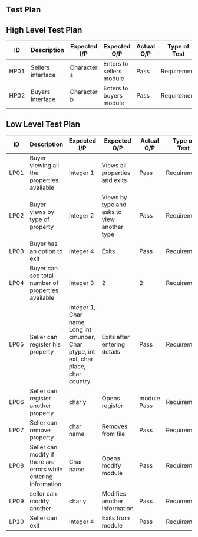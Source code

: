 ## Test Plan

## High Level Test Plan
| ID |	Description |	Expected I/P |	Expected O/P |	Actual O/P | Type of Test |
| --- | ----- | ------ | ------ | ----- | ------ |
| HP01 |	Sellers interface |	Character s |	Enters to sellers module| Pass |	Requirement |
| HP02 |	Buyers interface |	Character b |	Enters to buyers module |	Pass |	Requirement |

## Low Level Test Plan
| ID |	Description |	Expected I/P |	Expected O/P | Actual O/P |	Type of Test |
| --- | ---------- | --------- | ------ | ----- | ----- | 
| LP01 | Buyer viewing all the properties available |	Integer 1 |	Views all properties and exits |	Pass |	Requirement |
| LP02 |	Buyer views by type of property |	Integer 2 |	Views by type and asks to view another type |	Pass | 	Requirement |
| LP03 |	Buyer has an option to exit |	Integer 4 |	Exits	| Pass |	Requirement |
| LP04 |	Buyer can see total number of properties available |	Integer 3 |	2 |	2 |	Requirement |
| LP05 |	Seller can register his property |	Integer 1, Char name, Long int cmunber, Char ptype, int ext, char place, char country |	Exits after entering details |	Pass |	Requirement |
|LP06 |	 Seller can register another property |	char y |	Opens register | module	Pass |	Requirement |
|LP07 |	Seller can remove property | char name |	Removes from file |	Pass |	Requirement |
|LP08 |	Seller can modify if there are errors while entering information |	Char name |	Opens modify module |	Pass |	Requirement |
| LP09 | seller can modify another |	char y |	Modifies another information |	Pass |	Requirement |
|LP10 |	Seller can exit |Integer 4 |	Exits from module|	Pass |	Requirement |

